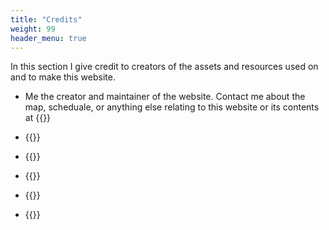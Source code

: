 ```yaml
---
title: "Credits"
weight: 99
header_menu: true
---
```

In this section I give credit to creators of the assets and resources used on and to make this website.

- Me the creator and maintainer of the website. Contact me about the map, scheduale, or anything else relating to this website or its contents at  {{<extlink text="ahlayer8tech.vcaco[at]aleeas.com" href="mailto:ahlayer8tech.vcaco[at]aleeas.com" icon="fa fa-external-link">}}


- {{<extlink text="Yugioh-Card.com for the Favicon" href="https://img.yugioh-card.com/yugioh.ico" icon="fa fa-external-link">}}
- {{<extlink text="California State University Northridge and  The Valley Economic Alliance for the map of the San Fernando Valley" href="https://libguides.csun.edu/la-san-fernando-valley/sfv" icon="fa fa-external-link">}}

- {{<extlink text="Wikipedia for the Yugioh Card Duelist icon" href="https://en.m.wikipedia.org/wiki/File:Yugioh_card_duelist_icon.png" icon="fa fa-external-link">}}

- {{<extlink text="Jan Raasch and Zdenek Kedaj for this Hugo Theme" href="https://themes.gohugo.io/themes/hugo-scroll/" icon="fa fa-external-link">}}

- {{<extlink text="The Hugo developers for their static website building framework" href="https://github.com/gohugoio/hugo" icon="fa fa-external-link">}}